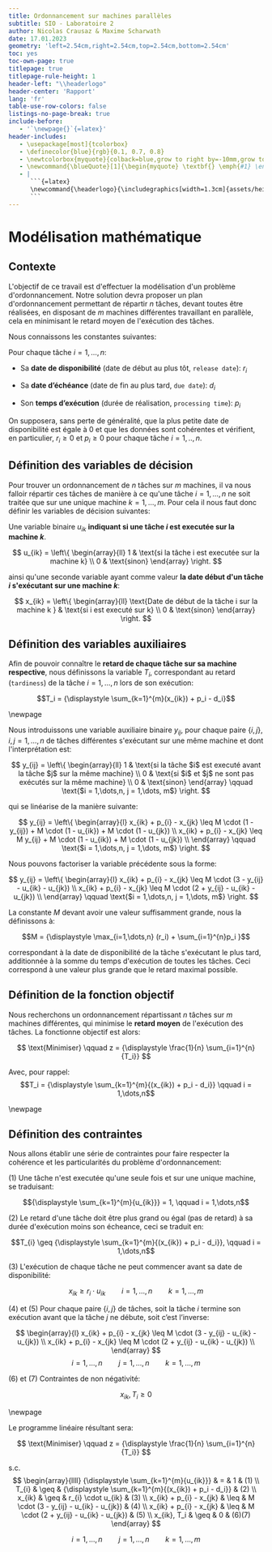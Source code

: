 ```yaml
---
title: Ordonnancement sur machines parallèles
subtitle: SIO - Laboratoire 2
author: Nicolas Crausaz & Maxime Scharwath
date: 17.01.2023
geometry: 'left=2.54cm,right=2.54cm,top=2.54cm,bottom=2.54cm'
toc: yes
toc-own-page: true
titlepage: true
titlepage-rule-height: 1
header-left: "\\headerlogo"
header-center: 'Rapport'
lang: 'fr'
table-use-row-colors: false
listings-no-page-break: true
include-before:
   - '`\newpage{}`{=latex}'
header-includes:
   - \usepackage[most]{tcolorbox}
   - \definecolor{blue}{rgb}{0.1, 0.7, 0.8}
   - \newtcolorbox{myquote}{colback=blue,grow to right by=-10mm,grow to left by=-10mm, boxrule=0pt,boxsep=0pt,breakable}
   - \newcommand{\blueQuote}[1]{\begin{myquote} \textbf{} \emph{#1} \end{myquote}}
   - |
      ```{=latex}
      \newcommand{\headerlogo}{\includegraphics[width=1.3cm]{assets/heig.png}}
      ```
---
```


# Modélisation mathématique

## Contexte

L'objectif de ce travail est d'effectuer la modélisation d'un problème d'ordonnancement.
Notre solution devra proposer un plan d'ordonnancement permettant de répartir $n$ tâches, devant toutes être réalisées, en disposant de $m$ machines différentes travaillant en parallèle, cela en minimisant le retard moyen de l'exécution des tâches.

Nous connaissons les constantes suivantes:

Pour chaque tâche $i = 1,\dots,n$:

-  Sa **date de disponibilité** (date de début au plus tôt, `release date`): $r_i$

-  Sa **date d’échéance** (date de fin au plus tard, `due date`): $d_i$

-  Son **temps d’exécution** (durée de réalisation, `processing time`): $p_i$

On supposera, sans perte de généralité, que la plus petite date de disponibilité est égale à 0 et que les données sont cohérentes et vérifient, en particulier, $r_i \geq 0$ et $p_i \geq 0$ pour chaque tâche $i = 1,..,n$.

## Définition des variables de décision

Pour trouver un ordonnancement de $n$ tâches sur $m$ machines, il va nous falloir répartir ces tâches de manière à ce qu'une tâche $i = 1,\dots,n$ ne soit traitée que sur une unique machine $k = 1,\dots,m$. Pour cela il nous faut donc définir les variables de décision suivantes:

Une variable binaire $u_{ik}$ **indiquant si une tâche $i$ est executée sur la machine $k$**.

$$
u_{ik} = \left\{
    \begin{array}{ll}
        1 & \text{si la tâche i est executée sur la machine k} \\
        0 & \text{sinon}
    \end{array}
\right.
$$

ainsi qu'une seconde variable ayant comme valeur **la date début d'un tâche $i$ s'exécutant sur une machine $k$**:

$$
x_{ik} = \left\{
    \begin{array}{ll}
        \text{Date de début de la tâche i sur la machine k } & \text{si i est executé sur k} \\
        0 & \text{sinon}
    \end{array}
\right.
$$

## Définition des variables auxiliaires

Afin de pouvoir connaître le **retard de chaque tâche sur sa machine respective**, nous définissons la variable $T_i$, correspondant au retard (`tardiness`) de la tâche $i = 1,\dots,n$ lors de son exécution:

$$T_i = {\displaystyle \sum_{k=1}^{m}(x_{ik}) + p_i - d_i}$$

\newpage

Nous introduissons une variable auxiliaire binaire $y_{ij}$, pour chaque paire $\{i,j\}$, $i, j = 1,\dots,n$ de tâches différentes s'exécutant sur une même machine et dont l'interprétation est:

$$
y_{ij} = \left\{
    \begin{array}{ll}
        1 & \text{si la tâche $i$ est executé avant la tâche $j$ sur la même machine} \\
        0 & \text{si $i$ et $j$ ne sont pas exécutés sur la même machine} \\
        0 & \text{sinon}
    \end{array}
    \qquad
    \text{$i = 1,\dots,n, j = 1,\dots, m$}
\right.
$$

qui se linéarise de la manière suivante:

$$
y_{ij} = \left\{
    \begin{array}{l}
        x_{ik} + p_{i} - x_{jk} \leq M \cdot (1 - y_{ij}) + M \cdot (1 - u_{ik}) + M \cdot (1 - u_{jk}) \\
        x_{ik} + p_{i} - x_{jk} \leq M y_{ij} + M \cdot (1 - u_{ik}) + M \cdot (1 - u_{jk}) \\
    \end{array}
    \qquad
    \text{$i = 1,\dots,n, j = 1,\dots, m$}
\right.
$$

Nous pouvons factoriser la variable précédente sous la forme:

$$
y_{ij} = \left\{
    \begin{array}{l}
        x_{ik} + p_{i} - x_{jk} \leq M \cdot (3 - y_{ij}  - u_{ik} - u_{jk}) \\
        x_{ik} + p_{i} - x_{jk} \leq M \cdot (2 + y_{ij}  - u_{ik} - u_{jk}) \\
    \end{array}
    \qquad
    \text{$i = 1,\dots,n, j = 1,\dots, m$}
\right.
$$

La constante $M$ devant avoir une valeur suffisamment grande, nous la définissons à:

$$M = {\displaystyle \max_{i=1,\dots,n} (r_i) + \sum_{i=1}^{n}p_i }$$

correspondant à la date de disponibilité de la tâche s'exécutant le plus tard, additionnée à la somme du temps d'exécution de toutes les tâches. Ceci correspond à une valeur plus grande que le retard maximal possible.

## Définition de la fonction objectif

Nous recherchons un ordonnancement répartissant $n$ tâches sur $m$ machines différentes, qui minimise le **retard moyen** de l'exécution des tâches. La fonctionne objectif est alors:

$$ \text{Minimiser} \qquad z = {\displaystyle \frac{1}{n} \sum_{i=1}^{n}{T_i}} $$

Avec, pour rappel: 
$$T_i = {\displaystyle \sum_{k=1}^{m}{(x_{ik}) + p_i - d_i}} \qquad i = 1,\dots,n$$

\newpage

## Définition des contraintes

Nous allons établir une série de contraintes pour faire respecter la cohérence et les particularités du problème d'ordonnancement:

(1) Une tâche n'est executée qu'une seule fois et sur une unique machine, se traduisant:

$${\displaystyle \sum_{k=1}^{m}{u_{ik}}} = 1, \qquad i = 1,\dots,n$$

(2) Le retard d'une tâche doit être plus grand ou égal (pas de retard) à sa durée d'exécution moins son écheance, ceci se traduit en:

$$T_{i} \geq {\displaystyle \sum_{k=1}^{m}{(x_{ik}) + p_i - d_i}}, \qquad i = 1,\dots,n$$

(3) L'exécution de chaque tâche ne peut commencer avant sa date de disponibilité:

$$ x_{ik} \geq r_{i} \cdot u_{ik} \qquad i=1,\dots,n \qquad k=1,\dots,m $$

(4) et (5) Pour chaque paire $\left\{i, j\right\}$ de tâches, soit la tâche $i$ termine son exécution avant que la tâche $j$ ne débute, soit c’est l’inverse:

$$
    \begin{array}{l}
        x_{ik} + p_{i} - x_{jk} \leq M \cdot (3 - y_{ij}  - u_{ik} - u_{jk}) \\
        x_{ik} + p_{i} - x_{jk} \leq M \cdot (2 + y_{ij}  - u_{ik} - u_{jk}) \\
    \end{array}
$$
$$
    \text{$i=1,\dots,n \qquad j=1,\dots,n \qquad k=1,\dots,m$}
$$

(6) et (7) Contraintes de non négativité:

$$ x_{ik}, T_i \geq 0 $$

\newpage

Le programme linéaire résultant sera:

$$ \text{Minimiser} \qquad z = {\displaystyle \frac{1}{n} \sum_{i=1}^{n}{T_i}} $$

s.c.
$$
\begin{array}{llll}
    {\displaystyle \sum_{k=1}^{m}{u_{ik}}} & = & 1 & (1) \\
    T_{i} & \geq & {\displaystyle \sum_{k=1}^{m}{(x_{ik}) + p_i - d_i}} & (2) \\
    x_{ik} & \geq & r_{i} \cdot u_{ik} & (3) \\
    x_{ik} + p_{i} - x_{jk} & \leq & M \cdot (3 - y_{ij} - u_{ik} - u_{jk}) & (4) \\
    x_{ik} + p_{i} - x_{jk} & \leq & M \cdot (2 + y_{ij} - u_{ik} - u_{jk}) & (5) \\
    x_{ik}, T_i & \geq & 0 & (6)(7)
\end{array}
$$

$$i=1,\dots,n \qquad j=1,\dots,n \qquad k=1,\dots,m$$
